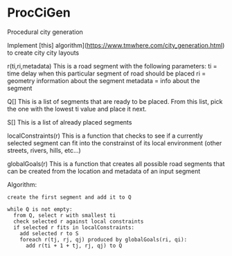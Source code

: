 # ProcCiGen

Procedural city generation

Implement [this] algorithm](https://www.tmwhere.com/city_generation.html) to create city city layouts


r(ti,ri,metadata)
This is a road segment with the following parameters:
ti = time delay when this particular segment of road should be placed
ri = geometry information about the segment
metadata = info about the segment

Q[]
This is a list of segments that are ready to be placed. From this list, pick the one with the lowest ti value and place it next.

S[]
This is a list of already placed segments

localConstraints(r)
This is a function that checks to see if a currently selected segment can fit into the constrainst of its local environment (other streets, rivers, hills, etc...)

globalGoals(r)
This is a function that creates all possible road segments that can be created from the location and metadata of an input segment

Algorithm:

~~~
create the first segment and add it to Q

while Q is not empty:
  from Q, select r with smallest ti
  check selected r against local constraints
  if selected r fits in localConstraints:
    add selected r to S
    foreach r(tj, rj, qj) produced by globalGoals(ri, qi):
      add r(ti + 1 + tj, rj, qj) to Q
~~~

